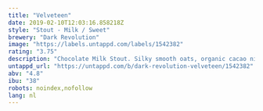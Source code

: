 ```yaml
---
title: "Velveteen"
date: 2019-02-10T12:03:16.858218Z
style: "Stout - Milk / Sweet"
brewery: "Dark Revolution"
image: "https://labels.untappd.com/labels/1542382"
rating: "3.75"
description: "Chocolate Milk Stout. Silky smooth oats, organic cacao nibs and lactose sugar come together to generate a deliciously drinkable milk stout.  "
untappd_url: "https://untappd.com/b/dark-revolution-velveteen/1542382"
abv: "4.8"
ibu: "38"
robots: noindex,nofollow
lang: nl
---
```

